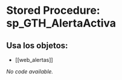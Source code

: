 # Stored Procedure: sp_GTH_AlertaActiva

## Usa los objetos:
- [[web_alertas]]

*No code available.*
